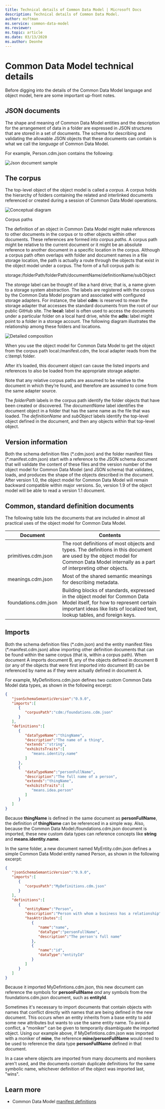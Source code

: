 ```yaml
---
title: Technical details of Common Data Model | Microsoft Docs
description: Technical details of Common Data Model.
author: msftman
ms.service: common-data-model
ms.reviewer:
ms.topic: article
ms.date: 03/13/2020
ms.author: Deonhe
---
```



# Common Data Model technical details

Before digging into the details of the Common Data Model language and object model, here are some important up-front notes.

## JSON documents


The shape and meaning of Common Data Model entities and the description for the arrangement of data in a folder are expressed in JSON structures that are stored in a set of documents. The schema for describing and validating the allowable JSON objects that these documents can contain is what we call the *language* of Common Data Model.

For example, Person.cdm.json contains the following:

![Json document sample](../media/sdk/technical-details/json-doc-sample.png) 

## The corpus

The top-level object of the object model is called a *corpus*. A corpus holds the hierarchy of folders containing the related and interlinked documents referenced or created during a session of Common Data Model operations.


![Conceptual diagram](../media/sdk/technical-details/conceptual-corpus-diagram.png) 

Corpus paths

The definition of an object in Common Data Model might make references to other documents in the corpus or to other objects within other documents. These references are formed into *corpus paths*. A corpus path might be relative to
the current document or it might be an absolute reference to another document in a specific location in the corpus. Although a corpus path often overlaps with folder and document names in a file storage location, the path is actually a
route through the objects that exist in the object model under a corpus. The form of a full corpus path is:

storage:/folderPath/folderPath/documentName/definitionName/subObject

The *storage* label can be thought of like a hard drive; that is, a name given to a storage system abstraction. The labels are registered with the corpus by the Common Data Model program and associated with configured storage adapters.
For instance, the label **cdm:** is reserved to mean the storage adapter that accesses the standard documents from the root of our public GitHub site. The **local:** label is often used to access the documents under a particular folder
on a local hard drive, while the **adls:** label might point to a folder in a storage account. The following diagram illustrates the relationship among these folders and locations.


![Detailed composition](../media/sdk/technical-details/detailed-corpus-composition.png) 

When you use the object model for Common Data Model to get the object from the corpus path local:/manifest.cdm, the local adapter reads from the c:\\temp\\ folder.

After it’s loaded, this document object can cause the listed imports and references to also be loaded from the appropriate storage adapter.

Note that any relative corpus paths are assumed to be relative to the document in which they’re found, and therefore are assumed to come from the same adapter source.

The *folderPath* labels in the corpus path identify the folder objects that have been created or discovered. The *documentName* label identifies the document object in a folder that has the same name as the file that was loaded. The
*definitionName* and *subObject* labels identify the top-level object defined in the document, and then any objects within that top-level object.

## Version information


Both the schema definition files (\*.cdm.json) and the folder manifest files (\*.manifest.cdm.json) start with a reference to the JSON schema document that will validate the content of these files and the version number of the object
model for Common Data Model (and JSON schema) that validates, loads, and produces the shape of the objects described in the document. After version 1.0, the object model for Common Data Model will remain backward compatible within
major versions. So, version 1.9 of the object model will be able to read a version 1.1 document.

## Common, standard definition documents


The following table lists the documents that are included in almost all practical uses of the object model for Common Data Model.

| Document             | Contents                                                                                                                                                                                              |
|----------------------|-------------------------------------------------------------------------------------------------------------------------------------------------------------------------------------------------------|
| primitives.cdm.json  | The root definitions of most objects and types. The definitions in this document are used by the object model for Common Data Model internally as a part of interpreting other objects.               |
| meanings.cdm.json    | Most of the shared semantic meanings for describing metadata.                                                                                                                                         |
| foundations.cdm.json | Building blocks of standards, expressed in the object model for Common Data Model itself, for how to represent certain important ideas like lists of localized text, lookup tables, and foreign keys. |

## Imports


Both the schema definition files (\*.cdm.json) and the entity manifest files (\*.manifest.cdm.json) allow importing other definition documents that can be found within the same corpus (that is, within a corpus path). When document A
imports document B, any of the objects defined in document B (or any of the objects that were first imported into document B!) can be referenced by name as if they were actually defined in document A.

For example, MyDefinitions.cdm.json defines two custom Common Data Model data types, as shown in the following excerpt:

```json
{
   "jsonSchemaSemanticVersion":"0.9.0",
   "imports":[
      {
         "corpusPath":"cdm:/foundations.cdm.json"
      }
   ],
   "definitions":[
      {
         "dataTypeName":"thingName",
         "description":"The name of a thing",
         "extends":"string",
         "exhibitsTraits":[
            "means.identity.name"
         ]
      },
      {
         "dataTypeName":"personFullName",
         "description":"The full name of a person",
         "extends":"thingName",
         "exhibitsTraits":[
            "means.idea.person"
         ]
      }
   ]
}
```

Because **thingName** is defined in the same document as **personFullName**, the definition of **thingName** can be referenced in a simple way. Also, because the Common Data Model:/foundations.cdm.json document is imported, these new custom data types can reference concepts like **string** and **means.identity.name**.

In the same folder, a new document named MyEntity.cdm.json defines a simple Common Data Model entity named Person, as shown in the following excerpt:

```json
{
   "jsonSchemaSemanticVersion":"0.9.0",
   "imports":[
      {
         "corpusPath":"MyDefinitions.cdm.json"
      }
   ],
   "definitions":[
      {
         "entityName":"Person",
         "description":"Person with whom a business has a relationship",
         "hasAttributes":[
            {
               "name":"name",
               "dataType":"personFullName",
               "description":"The person's full name"
            },
            {
               "name":"id",
               "dataType":"entityId"
            }
         ]
      }
   ]
}
```

Because it imported MyDefintions.cdm.json, this new document can reference the symbols for **personFullName** *and* any symbols from the foundations.cdm.json document, such as **entityId**.

Sometimes it's necessary to import documents that contain objects with names that conflict directly with names that are being defined in the new document. This occurs when an entity inherits from a base entity to add some new attributes but wants to use the same entity name. To avoid a conflict, a "moniker" can be given to temporarily disambiguate the imported object. Using our example above, if MyDefintions.cdm.json was imported with a moniker of **mine**, the reference **mine/personFullName** would need to be used to reference the data type **personFullName** defined in that document.

In a case where objects are imported from many documents and monikers aren't used, and the documents contain duplicate definitions for the same symbolic name, whichever definition of the object was imported last, "wins".

## Learn more

- Common Data Model [manifest definitions](manifest.md)


